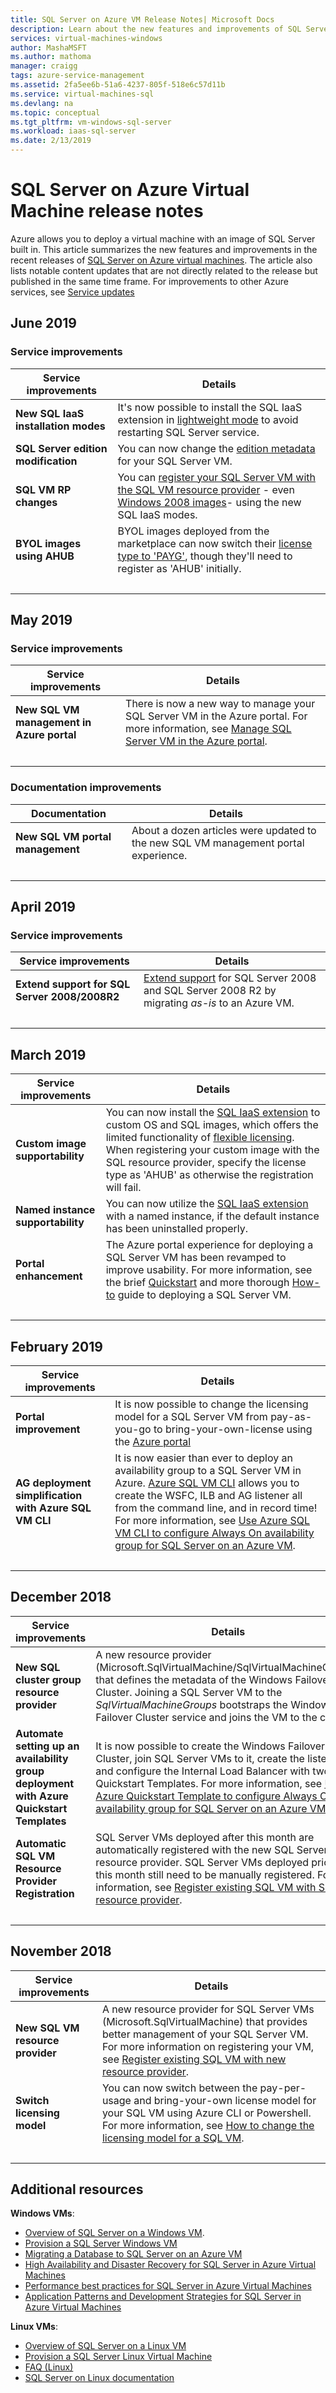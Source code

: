```yaml
---
title: SQL Server on Azure VM Release Notes| Microsoft Docs
description: Learn about the new features and improvements of SQL Server on an Azure VM
services: virtual-machines-windows
author: MashaMSFT
ms.author: mathoma
manager: craigg
tags: azure-service-management
ms.assetid: 2fa5ee6b-51a6-4237-805f-518e6c57d11b
ms.service: virtual-machines-sql
ms.devlang: na
ms.topic: conceptual
ms.tgt_pltfrm: vm-windows-sql-server
ms.workload: iaas-sql-server
ms.date: 2/13/2019
---
```

# SQL Server on Azure Virtual Machine release notes

Azure allows you to deploy a virtual machine with an image of SQL Server built in. This article summarizes the new features and improvements in the recent releases of [SQL Server on Azure virtual machines](https://azure.microsoft.com/services/virtual-machines/sql-server/). The article also lists notable content updates that are not directly related to the release but published in the same time frame. For improvements to other Azure services, see [Service updates](https://azure.microsoft.com/updates)


## June 2019

### Service improvements

| Service improvements | Details |
| --- | --- |
| **New SQL IaaS installation modes** | It's now possible to install the SQL IaaS extension in [lightweight mode](virtual-machines-windows-sql-server-agent-extension.md#modes) to avoid restarting SQL Server service.  |
| **SQL Server edition modification** | You can now change the [edition metadata](virtual-machines-windows-sql-change-edition.md) for your SQL Server VM. |
| **SQL VM RP changes** | You can [register your SQL Server VM with the SQL VM resource provider](virtual-machines-windows-sql-register-with-rp.md#register-sql-vm-in-full-management-mode) - even [Windows 2008 images](virtual-machines-windows-sql-register-with-rp.md#register-windows-server-2008-instances)- using the new SQL IaaS modes. |
| **BYOL images using AHUB** | BYOL images deployed from the marketplace can now switch their [license type to 'PAYG'](virtual-machines-windows-sql-ahb.md#remarks), though they'll need to register as 'AHUB' initially. | 
| &nbsp; | &nbsp; |



## May 2019

### Service improvements

| Service improvements | Details |
| --- | --- |
| **New SQL VM management in Azure portal** | There is now a new way to manage your SQL Server VM in the Azure portal. For more information, see [Manage SQL Server VM in the Azure portal](virtual-machines-windows-sql-manage-portal.md).  | 
| &nbsp; | &nbsp; |

### Documentation improvements

| Documentation | Details |
| --- | --- |
| **New SQL VM portal management** | About a dozen articles were updated to the new SQL VM management portal experience. | 
| &nbsp; | &nbsp; |




## April 2019

### Service improvements

| Service improvements | Details |
| --- | --- |
| **Extend support for SQL Server 2008/2008R2** | [Extend support](virtual-machines-windows-sql-server-2008-eos-extend-support.md) for SQL Server 2008 and SQL Server 2008 R2 by migrating *as-is* to an Azure VM. | 
| &nbsp; | &nbsp; |


## March 2019

| Service improvements | Details |
| --- | --- |
| **Custom image supportability** | You can now install the [SQL IaaS extension](virtual-machines-windows-sql-server-agent-extension.md#installation) to custom OS and SQL images, which offers the limited functionality of [flexible licensing](virtual-machines-windows-sql-ahb.md). When registering your custom image with the SQL resource provider, specify the license type as 'AHUB' as otherwise the registration will fail. | 
| **Named instance supportability** | You can now utilize the [SQL IaaS extension](virtual-machines-windows-sql-server-agent-extension.md#installation) with a named instance, if the default instance has been uninstalled properly. | 
| **Portal enhancement** | The Azure portal experience for deploying a SQL Server VM has been revamped to improve usability. For more information, see the brief [Quickstart](quickstart-sql-vm-create-portal.md) and more thorough [How-to](virtual-machines-windows-portal-sql-server-provision.md) guide to deploying a SQL Server VM.|
| &nbsp; | &nbsp; |


## February 2019

| Service improvements | Details |
| --- | --- |
| **Portal improvement** | It is now possible to change the licensing model for a SQL Server VM from pay-as-you-go to bring-your-own-license using the [Azure portal](virtual-machines-windows-sql-ahb.md#change-license-for-vms-already-registered-with-resource-provider)|
|**AG deployment simplification with Azure SQL VM CLI** | It is now easier than ever to deploy an availability group to a SQL Server VM in Azure. [Azure SQL VM CLI](/cli/azure/sql/vm?view=azure-cli-2018-03-01-hybrid) allows you to create the WSFC, ILB and AG listener all from the command line, and in record time! For more information, see [Use Azure SQL VM CLI to configure Always On availability group for SQL Server on an Azure VM](virtual-machines-windows-sql-availability-group-cli.md). | 
| &nbsp; | &nbsp; |


## December 2018

| Service improvements | Details |
| --- | --- |
| **New SQL cluster group resource provider** | A new resource provider (Microsoft.SqlVirtualMachine/SqlVirtualMachineGroups) that defines the metadata of the Windows Failover Cluster. Joining a SQL Server VM to the *SqlVirtualMachineGroups* bootstraps the Windows Failover Cluster service and joins the VM to the cluster.  |
|**Automate setting up an availability group deployment with Azure Quickstart Templates** |It is now possible to create the Windows Failover Cluster, join SQL Server VMs to it, create the listener, and configure the Internal Load Balancer with two Azure Quickstart Templates. For more information, see [Use Azure Quickstart Template to configure Always On availability group for SQL Server on an Azure VM](virtual-machines-windows-sql-availability-group-quickstart-template.md). | 
| **Automatic SQL VM Resource Provider Registration** | SQL Server VMs deployed after this month are automatically registered with the new SQL Server resource provider. SQL Server VMs deployed prior to this month still need to be manually registered. For more information, see [Register existing SQL VM with SQL VM resource provider](virtual-machines-windows-sql-register-with-rp.md).|
| &nbsp; | &nbsp; |


## November 2018

| Service improvements | Details |
| --- | --- |
| **New SQL VM resource provider** |  A new resource provider for SQL Server VMs (Microsoft.SqlVirtualMachine) that provides better management of your SQL Server VM. For more information on registering your VM, see [Register existing SQL VM with new resource provider](virtual-machines-windows-sql-register-with-rp.md). |
|**Switch licensing model** | You can now switch between the pay-per-usage and bring-your-own license model for your SQL VM using Azure CLI or Powershell. For more information, see [How to change the licensing model for a SQL VM](virtual-machines-windows-sql-ahb.md). | 
| &nbsp; | &nbsp; |


## Additional resources

**Windows VMs**:

* [Overview of SQL Server on a Windows VM](virtual-machines-windows-sql-server-iaas-overview.md).
* [Provision a SQL Server Windows VM](virtual-machines-windows-portal-sql-server-provision.md)
* [Migrating a Database to SQL Server on an Azure VM](virtual-machines-windows-migrate-sql.md)
* [High Availability and Disaster Recovery for SQL Server in Azure Virtual Machines](virtual-machines-windows-sql-high-availability-dr.md)
* [Performance best practices for SQL Server in Azure Virtual Machines](virtual-machines-windows-sql-performance.md)
* [Application Patterns and Development Strategies for SQL Server in Azure Virtual Machines](virtual-machines-windows-sql-server-app-patterns-dev-strategies.md)

**Linux VMs**:

* [Overview of SQL Server on a Linux VM](../../linux/sql/sql-server-linux-virtual-machines-overview.md)
* [Provision a SQL Server Linux Virtual Machine](../../linux/sql/provision-sql-server-linux-virtual-machine.md)
* [FAQ (Linux)](../../linux/sql/sql-server-linux-faq.md)
* [SQL Server on Linux documentation](https://docs.microsoft.com/sql/linux/sql-server-linux-overview)
